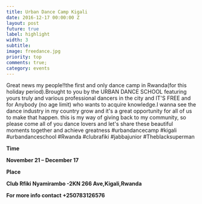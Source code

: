```yaml
---
title: Urban Dance Camp Kigali
date: 2016-12-17 00:00:00 Z
layout: post
future: true
label: highlight
width: 3
subtitle:
image: freedance.jpg
priority: top
comments: true;
category: events
---
```


Great news my people!!the first and only dance camp in Rwanda(for this holiday period).Brought to you by the URBAN DANCE SCHOOL featuring yours truly and various professional dancers in the city and IT'S FREE and for Anybody (no age limit) who wants to acquire knowledge.I wanna see the dance industry in my country grow and it's a great opportunity for all of us to make that happen. this is my way of giving back to my community, so please come all of you dance lovers and let's share these beautiful moments together and achieve greatness #urbandancecamp #kigali #urbandanceschool #Rwanda #clubrafiki #jabbajunior #Theblacksuperman

<strong>Time<strong></strong>

November 21 – December 17


<strong>Place</strong>

Club Rfiki Nyamirambo -2KN 266 Ave,Kigali,Rwanda

<strong>For more info contact +250783126576 </strong>
